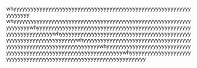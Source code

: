 whyyyyyyyyyyyyyyyyyyyyyyyyyyyyyyyyyyyyyyyyyyyyyyyyyyyyyyyyyyyyyyyyyyyyy
whyyyyyyyyyyyyyyyyyyyyyyyyyyyyyyyyyyyyyyyyyyyyyyyyyyyyyyyyyyyyyyyyyyyyywhyyyyyyyyyyyyyyyyyyyyyyyyyyyyyyyyyyyyyyyyyyyyyyyyyyyyyyyyyyyyyyyyyyyyywhyyyyyyyyyyyyyyyyyyyyyyyyyyyyyyyyyyyyyyyyyyyyyyyyyyyyyyyyyyyyyyyyyyyyywhyyyyyyyyyyyyyyyyyyyyyyyyyyyyyyyyyyyyyyyyyyyyyyyyyyyyyyyyyyyyyyyyyyyyywhyyyyyyyyyyyyyyyyyyyyyyyyyyyyyyyyyyyyyyyyyyyyyyyyyyyyyyyyyyyyyyyyyyyyywhyyyyyyyyyyyyyyyyyyyyyyyyyyyyyyyyyyyyyyyyyyyyyyyyyyyyyyyyyyyyyyyyyyyyy

